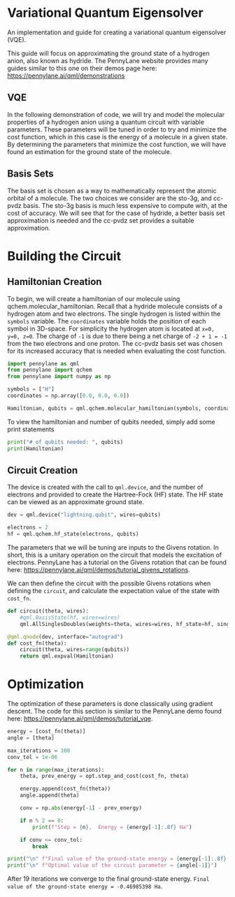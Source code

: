 # Variational Quantum Eigensolver
An implementation and guide for creating a variational quantum eigensolver (VQE).

This guide will focus on approximating the ground state of a hydrogen anion,
also known as hydride. The PennyLane website provides many
guides similar to this one on their demos page here: https://pennylane.ai/qml/demonstrations

## VQE
In the following demonstration of code, we will try and 
model the molecular properties of a hydrogen anion 
using a quantum circuit with variable parameters. 
These parameters will be tuned in order to try and 
minimize the cost function, which in this case is the energy
of a molecule in a given state. By determining the parameters
that minimize the cost function, we will have found an
estimation for the ground state of the molecule.

## Basis Sets
The basis set is chosen as a way to mathematically represent 
the atomic orbital of a molecule. The two choices we consider
are the sto-3g, and cc-pvdz basis. The sto-3g basis is much 
less expensive to compute with, at the cost of accuracy.
We will see that for the case of hydride, a better basis
set approximation is needed and the cc-pvdz set provides
a suitable approximation.

# Building the Circuit
## Hamiltonian Creation
To begin, we will create a hamiltonian of our molecule using
qchem.molecular_hamiltonian. Recall that a hydride molecule 
consists of a hydrogen atom and two electrons. The single hydrogen 
is listed within the `symbols` variable. The `coordinates` variable holds the position
of each symbol in 3D-space. For simplicity the hydrogen atom is located at `x=0, y=0, z=0`.
The charge of `-1` is due to there being a net charge of `-2 + 1 = -1` from the 
two electrons and one proton. The cc-pvdz basis set was chosen for its increased accuracy that is needed
when evaluating the cost function.
~~~python
import pennylane as qml
from pennylane import qchem
from pennylane import numpy as np

symbols = ["H"]
coordinates = np.array([0.0, 0.0, 0.0])

Hamiltonian, qubits = qml.qchem.molecular_hamiltonian(symbols, coordinates, charge=-1, basis="cc-pvdz")
~~~

To view the hamiltonian and number of qubits needed, simply add some print statements

~~~python
print("# of qubits needed: ", qubits)
print(Hamiltonian)
~~~
## Circuit Creation
The device is created with the call to `qml.device`, and 
the number of electrons and provided to create the Hartree-Fock (HF)
state. The HF state can be viewed as an approximate ground state.
~~~python
dev = qml.device("lightning.qubit", wires=qubits)

electrons = 2
hf = qml.qchem.hf_state(electrons, qubits)
~~~
The parameters that we will be tuning are inputs to the Givens rotation.
In short, this is a unitary operation on the circuit that models the excitation of electrons.
PennyLane has a tutorial on the Givens rotation that can be found here: https://pennylane.ai/qml/demos/tutorial_givens_rotations.

We can then define the circuit with the possible Givens rotations when defining the `circuit`, and calculate 
the expectation value of the state with `cost_fn`.
~~~python
def circuit(theta, wires):
    #qml.BasisState(hf, wires=wires)
    qml.AllSinglesDoubles(weights=theta, wires=wires, hf_state=hf, singles=singles, doubles=doubles)

@qml.qnode(dev, interface="autograd")
def cost_fn(theta):
    circuit(theta, wires=range(qubits))
    return qml.expval(Hamiltonian)
~~~

# Optimization
The optimization of these parameters is done classically using gradient descent.
The code for this section is similar to the PennyLane demo found here: https://pennylane.ai/qml/demos/tutorial_vqe.
~~~python
energy = [cost_fn(theta)]
angle = [theta]

max_iterations = 100
conv_tol = 1e-06

for n in range(max_iterations):
    theta, prev_energy = opt.step_and_cost(cost_fn, theta)

    energy.append(cost_fn(theta))
    angle.append(theta)

    conv = np.abs(energy[-1] - prev_energy)

    if n % 2 == 0:
        print(f"Step = {n},  Energy = {energy[-1]:.8f} Ha")

    if conv <= conv_tol:
        break

print("\n" f"Final value of the ground-state energy = {energy[-1]:.8f} Ha")
print("\n" f"Optimal value of the circuit parameter = {angle[-1]}")
~~~

After 19 iterations we converge to the final ground-state energy. `Final value of the ground-state energy = -0.46985398 Ha`.


